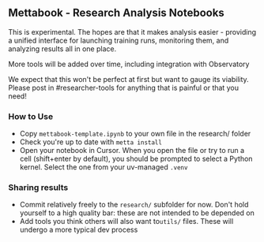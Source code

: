 ## Mettabook - Research Analysis Notebooks

This is experimental. The hopes are that it makes analysis easier - providing a unified interface for launching training
runs, monitoring them, and analyzing results all in one place.

More tools will be added over time, including integration with Observatory

We expect that this won't be perfect at first but want to gauge its viability. Please post in #researcher-tools for
anything that is painful or that you need!

### How to Use

- Copy `mettabook-template.ipynb` to your own file in the research/ folder
- Check you're up to date with `metta install`
- Open your notebook in Cursor. When you open the file or try to run a cell (shift+enter by default), you should be
  prompted to select a Python kernel. Select the one from your uv-managed `.venv`

### Sharing results

- Commit relatively freely to the `research/` subfolder for now. Don't hold yourself to a high quality bar: these are
  not intended to be depended on
- Add tools you think others will also want to`utils/` files. These will undergo a more typical dev process
